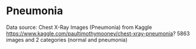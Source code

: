 # Pneumonia
Data source: Chest X-Ray Images (Pneumonia) from Kaggle https://www.kaggle.com/paultimothymooney/chest-xray-pneumonia?
5863 images and 2 categories (normal and pneumonia)
